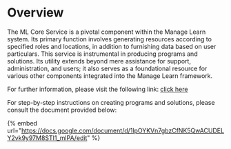 # Overview

The ML Core Service is a pivotal component within the Manage Learn system. Its primary function involves generating resources according to specified roles and locations, in addition to furnishing data based on user particulars. This service is instrumental in producing programs and solutions. Its utility extends beyond mere assistance for support, administration, and users; it also serves as a foundational resource for various other components integrated into the Manage Learn framework.

For further information, please visit the following link: [click here](../../../../learn/functional-capabilities/manage-learn/overview.md)

For step-by-step instructions on creating programs and solutions, please consult the document provided below:

{% embed url="https://docs.google.com/document/d/1lpOYKVn7gbzCfNK5QwACUDELY2vk9y97M8STI1_mlPA/edit" %}

